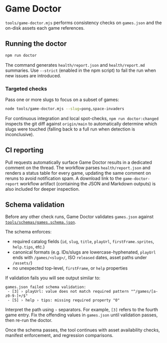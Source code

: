 # Game Doctor

`tools/game-doctor.mjs` performs consistency checks on `games.json` and the on-disk assets each game references.

## Running the doctor

```bash
npm run doctor
```

The command generates `health/report.json` and `health/report.md` summaries. Use `--strict` (enabled in the npm script) to fail the run when new issues are introduced.

### Targeted checks

Pass one or more slugs to focus on a subset of games:

```bash
node tools/game-doctor.mjs --slug=pong,space-invaders
```

For continuous integration and local spot-checks, `npm run doctor:changed` inspects the git diff against `origin/main` to automatically determine which slugs were touched (falling back to a full run when detection is inconclusive).

## CI reporting

Pull requests automatically surface Game Doctor results in a dedicated comment on the thread. The workflow parses `health/report.json` and renders a status table for every game, updating the same comment on reruns to avoid notification spam. A download link to the `game-doctor-report` workflow artifact (containing the JSON and Markdown outputs) is also included for deeper inspection.

## Schema validation

Before any other check runs, Game Doctor validates `games.json` against [`tools/schemas/games.schema.json`](../tools/schemas/games.schema.json).

The schema enforces:

- required catalog fields (`id`, `slug`, `title`, `playUrl`, `firstFrame.sprites`, `help.tips`, etc.)
- canonical formats (e.g. IDs/slugs are lowercase-hyphenated, `playUrl` ends with `/games/<slug>/`, ISO `released` dates, asset paths under `/assets/`)
- no unexpected top-level, `firstFrame`, or `help` properties

If validation fails you will see output similar to:

```
games.json failed schema validation:
 - [3] › playUrl: value does not match required pattern "^/games/[a-z0-9-]+/$"
 - [5] › help › tips: missing required property "0"
```

Interpret the path using `›` separators. For example, `[3]` refers to the fourth game entry. Fix the offending values in `games.json` until validation passes, then re-run the doctor.

Once the schema passes, the tool continues with asset availability checks, manifest enforcement, and regression comparisons.
